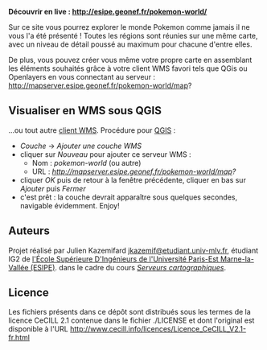 
**Découvrir en live : http://esipe.geonef.fr/pokemon-world/**

Sur ce site vous pourrez explorer le monde Pokemon comme jamais il ne vous l'a
été présenté ! Toutes les régions sont réunies sur une même carte, avec un
niveau de détail poussé au maximum pour chacune d'entre elles.

De plus, vous pouvez créer vous même votre propre carte en assemblant
les éléments souhaités grâce à votre client WMS favori tels que QGis ou
Openlayers en vous connectant au serveur : http://mapserver.esipe.geonef.fr/pokemon-world/map?


Visualiser en WMS sous QGIS
---------------------------

...ou tout autre [client WMS](http://fr.wikipedia.org/wiki/Web_Map_Service).
Procédure pour [QGIS](http://www.qgis.org/) :

 * *Couche* -> *Ajouter une couche WMS*
 * cliquer sur *Nouveau* pour ajouter ce serveur WMS :
   * Nom : *pokemon-world* (ou autre)
   * URL : *http://mapserver.esipe.geonef.fr/pokemon-world/map?*
 * cliquer *OK* puis de retour à la fenêtre précédente, cliquer en bas sur *Ajouter* puis *Fermer*
 * c'est prêt : la couche devrait apparaître sous quelques secondes, navigable évidemment. Enjoy!


Auteurs
-------

Projet réalisé par Julien Kazemifard <jkazemif@etudiant.univ-mlv.fr>,
étudiant IG2 de
[l'École Supérieure D'Ingénieurs de l'Université Paris-Est Marne-la-Vallée (ESIPE)](http://esipe.u-pem.fr/).
dans le cadre du cours *[Serveurs cartographiques](http://www.geonef.fr/doc/cours/mapserver-et-wms/)*.


Licence
-------

Les fichiers présents dans ce dépôt sont distribués sous les termes de
la licence CeCILL 2.1 contenue dans le fichier ./LICENSE et dont l'original
est disponible à l'URL http://www.cecill.info/licences/Licence_CeCILL_V2.1-fr.html
